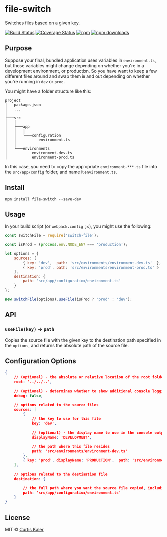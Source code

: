 # file-switch
Switches files based on a given key.


[![Build Status](https://travis-ci.org/curtiskaler/file-switch.svg?branch=master)](https://travis-ci.org/curtiskaler/file-switch)
[![Coverage Status](https://coveralls.io/repos/curtiskaler/file-switch/badge.svg?branch=master&service=github)](https://coveralls.io/github/curtiskaler/file-switch?branch=master)
[![npm](https://img.shields.io/npm/v/file-switch.svg)](https://www.npmjs.com/package/file-switch) 
[![npm downloads](https://img.shields.io/npm/dm/file-switch.svg)](https://www.npmjs.com/package/file-switch) 


## <a name="purpose"></a>Purpose

Suppose your final, bundled application uses variables in `environment.ts`, but those variables might change depending on whether you're in a development environment, or production. So you have want to keep a few different files around and swap them in and out depending on whether you're running in `dev` or `prod`.  

You might have a folder structure like this:
```
project
│   package.json
│   ...  
│
├───src
│   │
│   ├───app
│   │   │
│   │   └───configuration
│   │          environment.ts
│   │
│   └───environments
│           environment-dev.ts
│           environment-prod.ts
```

In this case, you need to copy the appropriate `environment-***.ts` file into the `src/app/config` folder, and name it `environment.ts`.


## Install
```
npm install file-switch --save-dev
```


## <a name="usage"></a>Usage

In your build script (or `webpack.config.js`), you might use the following:

```js
const switchFile = require('switch-file');

const isProd = (process.env.NODE_ENV === 'production');

let options = {
    sources: [
        { key: 'dev',  path: 'src/environments/environment-dev.ts'  },
        { key: 'prod', path: 'src/environments/environment-prod.ts' }
    ],
    destination: {
		path: 'src/app/configuration/environment.ts'
    }
};

new switchFile(options).useFile(isProd ? 'prod' : 'dev');

```

## <a name="api"></a>API

### `useFile(key)` → `path`
Copies the source file with the given key to the destination path specified in the `options`, and returns the absolute path of the source file.


## <a name="config"></a>Configuration Options

```json
{
	// (optional) - the absolute or relative location of the root folder of the project
	root: '../../..',
	
	// (optional) - determines whether to show additional console logging statements about source, destination, and result.
	debug: false,

	// options related to the source files
	sources: [
	    { 
			// the key to use for this file
			key: 'dev',  
			
			// (optional) - the display name to use in the console output 
			displayName: 'DEVELOPMENT', 

			// the path where this file resides
			path: 'src/environments/environment-dev.ts'  
		},
	    { key: 'prod', displayName: 'PRODUCTION',  path: 'src/environments/environment-prod.ts' }
	],
	
	// options related to the destination file
	destination: {

		// the full path where you want the source file copied, including the destination filename.
		path: 'src/app/configuration/environment.ts'
    }
}
```



## <a name="license"></a>License

MIT © [Curtis Kaler](https://github.com/curtiskaler)

